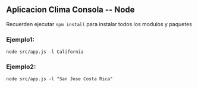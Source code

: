 ## Aplicacion Clima Consola -- Node


Recuerden ejecutar ``npm install`` para instalar todos los modulos y paquetes


### Ejemplo1: 

```
node src/app.js -l California
```

### Ejemplo2: 

```
node src/app.js -l "San Jose Costa Rica"
```
